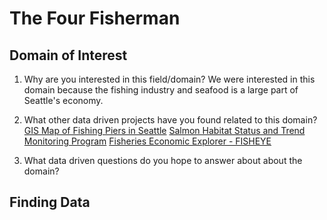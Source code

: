 # The Four Fisherman

## Domain of Interest
1. Why are you interested in this field/domain?
We were interested in this domain because the fishing industry and seafood is a large part of Seattle's economy.

2. What other data driven projects have you found related to this domain?
[GIS Map of Fishing Piers in Seattle](https://data.seattle.gov/Parks-and-Recreation/Seattle-Parks-and-Recreation-GIS-Map-Layer-Shapefi/rnss-rcmd)
[Salmon Habitat Status and Trend Monitoring Program](https://www.fisheries.noaa.gov/resource/map/salmon-habitat-status-and-trend-monitoring-program-data)
[Fisheries Economic Explorer - FISHEYE](https://dataexplorer.northwestscience.fisheries.noaa.gov/fisheye/)

3. What data driven questions do you hope to answer about about the domain?


## Finding Data
